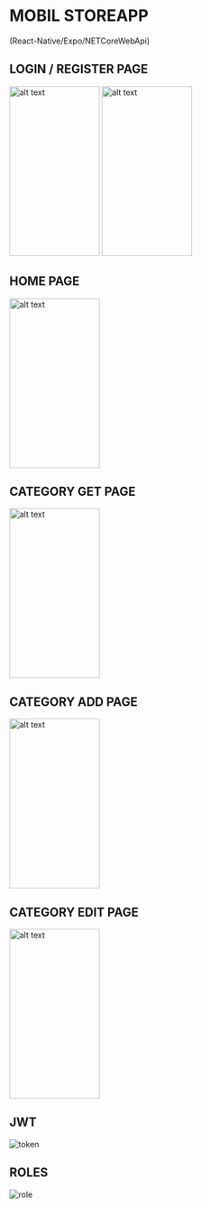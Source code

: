 # MOBIL STOREAPP 
(React-Native/Expo/NETCoreWebApi)

## LOGIN / REGISTER PAGE 

<img src="https://github.com/capanoglu-hus/StoreWebApi/assets/85956625/6aa4b1b1-f046-4370-ad0e-66bbd7f54e90" alt="alt text" width="160" height="300">


<img src="https://github.com/capanoglu-hus/StoreWebApi/assets/85956625/029ee250-ad22-4269-add7-1e5af9c256c7" alt="alt text" width="160" height="300">

## HOME PAGE 
<img src="https://github.com/capanoglu-hus/StoreWebApi/assets/85956625/a30f620c-f582-4291-9572-113688ba45b4" alt="alt text" width="160" height="300">



## CATEGORY GET PAGE
<img src="https://github.com/capanoglu-hus/StoreWebApi/assets/85956625/b3ec5ec8-3002-4ead-ba4b-41eee3a08c60" alt="alt text" width="160" height="300">

## CATEGORY ADD PAGE
<img src="https://github.com/capanoglu-hus/StoreWebApi/assets/85956625/942c6036-589f-4045-a567-9beee3ab367a" alt="alt text" width="160" height="300">

## CATEGORY EDIT PAGE
<img src="https://github.com/capanoglu-hus/StoreWebApi/assets/85956625/a7b37aa2-f872-46cf-941c-5ec13a5273de" alt="alt text" width="160" height="300">

## JWT

![token](https://github.com/capanoglu-hus/StoreWebApi/assets/85956625/cae9a690-ffa5-4e22-891b-33fa38218916)

## ROLES 

![role](https://github.com/capanoglu-hus/StoreWebApi/assets/85956625/f0a6dbb6-210e-4485-b188-99451dab2fe5)



